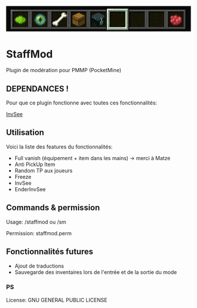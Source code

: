 ![StaffMod banner!](https://github.com/AnzoLeZoo/StaffMod/blob/master/ressources/staffmod.PNG)
---
# StaffMod
Plugin de modération pour PMMP (PocketMine)

## DEPENDANCES !
Pour que ce plugin fonctionne avec toutes ces fonctionnalités:

[InvSee](https://github.com/BlockHorizons/InvSee)

## Utilisation

Voici la liste des features du fonctionnalités:

- Full vanish (équipement + item dans les mains) -> merci à Matze
- Anti PickUp Item
- Random TP aux joueurs
- Freeze
- InvSee
- EnderInvSee

## Commands & permission
Usage: /staffmod ou /sm

Permission: staffmod.perm

## Fonctionnalités futures
- Ajout de traductions
- Sauvegarde des inventaires lors de l'entrée et de la sortie du mode

### PS
License: GNU GENERAL PUBLIC LICENSE
